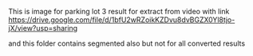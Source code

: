This is image for parking lot 3 result for extract from video with link 
https://drive.google.com/file/d/1bfU2wRZoikKZDvu8dvBGZX0Yl8tjo-jX/view?usp=sharing

and this folder contains segmented also but not for all converted results 

